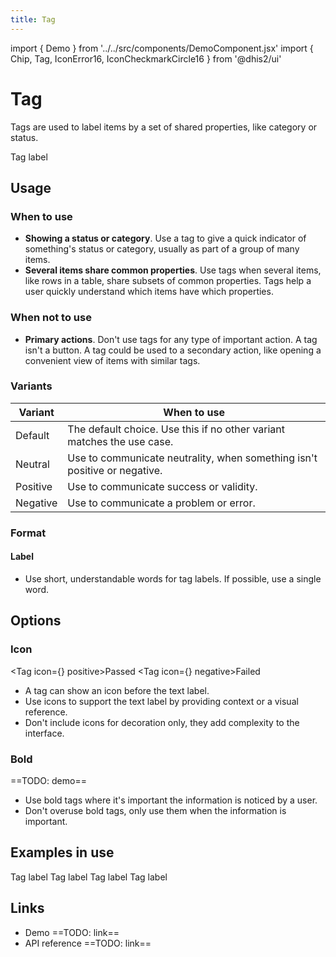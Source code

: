 ```yaml
---
title: Tag
---
```


import { Demo } from '../../src/components/DemoComponent.jsx'
import { Chip, Tag, IconError16, IconCheckmarkCircle16 } from '@dhis2/ui'

# Tag

Tags are used to label items by a set of shared properties, like category or status.

<Tag>Tag label</Tag>

## Usage

### When to use

-   **Showing a status or category**. Use a tag to give a quick indicator of something's status or category, usually as part of a group of many items.
-   **Several items share common properties**. Use tags when several items, like rows in a table, share subsets of common properties. Tags help a user quickly understand which items have which properties.

### When not to use

-   **Primary actions**. Don't use tags for any type of important action. A tag isn't a button. A tag could be used to a secondary action, like opening a convenient view of items with similar tags.

### Variants

| Variant                      | When to use                                                               |
| ---------------------------- | ------------------------------------------------------------------------- |
| <Tag>Default</Tag>           | The default choice. Use this if no other variant matches the use case.    |
| <Tag neutral>Neutral</Tag>   | Use to communicate neutrality, when something isn't positive or negative. |
| <Tag positive>Positive</Tag> | Use to communicate success or validity.                                   |
| <Tag negative>Negative</Tag> | Use to communicate a problem or error.                                    |

### Format

#### Label

-   Use short, understandable words for tag labels. If possible, use a single word.

## Options

### Icon

<Tag icon={<IconCheckmarkCircle16/>} positive>Passed</Tag>
<Tag icon={<IconError16/>} negative>Failed</Tag>

-   A tag can show an icon before the text label.
-   Use icons to support the text label by providing context or a visual reference.
-   Don't include icons for decoration only, they add complexity to the interface.

### Bold

==TODO: demo==

-   Use bold tags where it's important the information is noticed by a user.
-   Don't overuse bold tags, only use them when the information is important.

## Examples in use

<Tag bold>Tag label</Tag>
<Tag bold neutral>Tag label</Tag>
<Tag bold positive>Tag label</Tag>
<Tag bold negative>Tag label</Tag>

## Links

-   Demo ==TODO: link==
-   API reference ==TODO: link==
